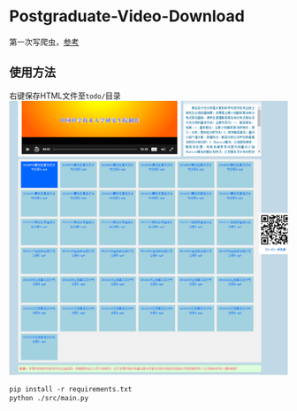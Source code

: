 # Postgraduate-Video-Download

第一次写爬虫，[参考](https://github.com/Kirrito-k423/ClassIn-Video-Download)

## 使用方法

右键保存HTML文件至`todo/`目录
![1655971438110](image/README/1655971438110.png)

```
pip install -r requirements.txt
python ./src/main.py
```
